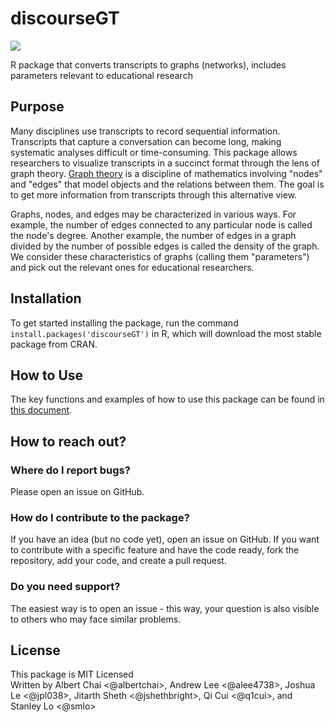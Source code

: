 # discourseGT
[![](https://cranlogs.r-pkg.org/badges/discourseGT)](https://cran.r-project.org/package=discourseGT)

R package that converts transcripts to graphs (networks), includes parameters relevant to educational research

## Purpose
Many disciplines use transcripts to record sequential information. Transcripts that capture a conversation can become long, making systematic analyses difficult or time-consuming. This package allows researchers to visualize transcripts in a succinct format through the lens of graph theory. [Graph theory](https://en.wikipedia.org/wiki/Graph_theory) is a discipline of mathematics involving "nodes" and "edges" that model objects and the relations between them. The goal is to get more information from transcripts through this alternative view.

Graphs, nodes, and edges may be characterized in various ways. For example, the number of edges connected to any particular node is called the node's degree. Another example, the number of edges in a graph divided by the number of possible edges is called the density of the graph. We consider these characteristics of graphs (calling them "parameters") and pick out the relevant ones for educational researchers.
  
## Installation
To get started installing the package, run the command `install.packages('discourseGT')` in R, which will download the most stable package from CRAN.  

## How to Use
The key functions and examples of how to use this package can be found in [this document](https://github.com/q1cui/discourseGT/blob/cc592b48f9e0e70bf6ae82c91b6008b81b3f94e9/vignettes/discourseGT_new.pdf).

## How to reach out?
### Where do I report bugs?
Please open an issue on GitHub.

### How do I contribute to the package?
If you have an idea (but no code yet), open an issue on GitHub. If you want to contribute with a specific feature and have the code ready, fork the repository, add your code, and create a pull request.

### Do you need support?
The easiest way is to open an issue - this way, your question is also visible to others who may face similar problems.

## License
This package is MIT Licensed  
Written by Albert Chai <@albertchai>, Andrew Lee <@alee4738>, Joshua Le <@jpl038>, Jitarth Sheth <@jshethbright>, Qi Cui <@q1cui>, and Stanley Lo <@smlo>
